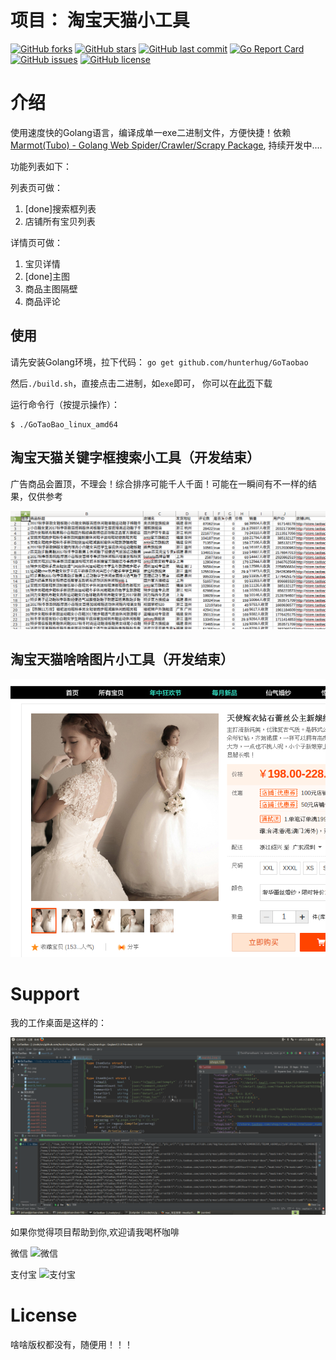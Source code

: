 # 项目： 淘宝天猫小工具

[![GitHub forks](https://img.shields.io/github/forks/hunterhug/GoTaobao.svg?style=social&label=Forks)](https://github.com/hunterhug/GoTaobao/network)
[![GitHub stars](https://img.shields.io/github/stars/hunterhug/GoTaobao.svg?style=social&label=Stars)](https://github.com/hunterhug/GoTaobao/stargazers)
[![GitHub last commit](https://img.shields.io/github/last-commit/hunterhug/GoTaobao.svg)](https://github.com/hunterhug/GoTaobao)
[![Go Report Card](https://goreportcard.com/badge/github.com/hunterhug/GoTaobao)](https://goreportcard.com/report/github.com/hunterhug/GoTaobao)
[![GitHub issues](https://img.shields.io/github/issues/hunterhug/GoTaobao.svg)](https://github.com/hunterhug/GoTaobao/issues)
[![GitHub license](https://img.shields.io/badge/license-Apache%202-blue.svg)](https://raw.githubusercontent.com/hunterhug/GoTaobao/master/LICENSE)

# 介绍
使用速度快的Golang语言，编译成单一exe二进制文件，方便快捷！依赖[Marmot(Tubo) - Golang Web Spider/Crawler/Scrapy Package](https://github.com/hunterhug/GoSpider),  持续开发中....

功能列表如下：

列表页可做：

1. [done]搜索框列表 
2. 店铺所有宝贝列表

详情页可做：

1. 宝贝详情
2. [done]主图
3. 商品主图隔壁
4. 商品评论

## 使用 

请先安装Golang环境，拉下代码： `go get github.com/hunterhug/GoTaobao`

然后`./build.sh`，直接点击二进制，如`exe`即可， 你可以在[此页](http://github.com/hunterhug/GoTaoBao/releases)下载

运行命令行（按提示操作）：

```
$ ./GoTaoBao_linux_amd64
```

## 淘宝天猫关键字框搜索小工具（开发结束）

广告商品会置顶，不理会！综合排序可能千人千面！可能在一瞬间有不一样的结果，仅供参考

![doc.png](doc/doc.png)

## 淘宝天猫啥啥图片小工具（开发结束）

![doc.png](doc/img.png)

# Support

我的工作桌面是这样的：

![](doc/mywork.png)

如果你觉得项目帮助到你,欢迎请我喝杯咖啡

微信
![微信](https://raw.githubusercontent.com/hunterhug/hunterhug.github.io/master/static/jpg/wei.png)

支付宝
![支付宝](https://raw.githubusercontent.com/hunterhug/hunterhug.github.io/master/static/jpg/ali.png)


# License

啥啥版权都没有，随便用！！！
